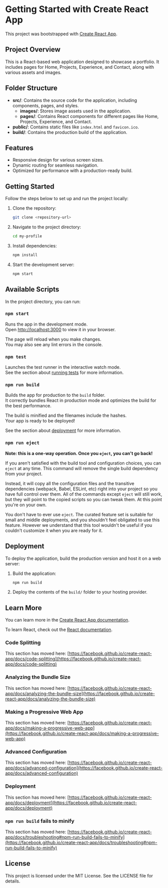 # Getting Started with Create React App

This project was bootstrapped with [Create React App](https://github.com/facebook/create-react-app).

## Project Overview

This is a React-based web application designed to showcase a portfolio. It includes pages for Home, Projects, Experience, and Contact, along with various assets and images.

## Folder Structure

- **src/**: Contains the source code for the application, including components, pages, and styles.
  - **images/**: Stores image assets used in the application.
  - **pages/**: Contains React components for different pages like Home, Projects, Experience, and Contact.
- **public/**: Contains static files like `index.html` and `favicon.ico`.
- **build/**: Contains the production build of the application.

## Features

- Responsive design for various screen sizes.
- Dynamic routing for seamless navigation.
- Optimized for performance with a production-ready build.

## Getting Started

Follow the steps below to set up and run the project locally:

1. Clone the repository:
   ```bash
   git clone <repository-url>
   ```
2. Navigate to the project directory:
   ```bash
   cd my-profile
   ```
3. Install dependencies:
   ```bash
   npm install
   ```
4. Start the development server:
   ```bash
   npm start
   ```

## Available Scripts

In the project directory, you can run:

### `npm start`

Runs the app in the development mode.\
Open [http://localhost:3000](http://localhost:3000) to view it in your browser.

The page will reload when you make changes.\
You may also see any lint errors in the console.

### `npm test`

Launches the test runner in the interactive watch mode.\
See the section about [running tests](https://facebook.github.io/create-react-app/docs/running-tests) for more information.

### `npm run build`

Builds the app for production to the `build` folder.\
It correctly bundles React in production mode and optimizes the build for the best performance.

The build is minified and the filenames include the hashes.\
Your app is ready to be deployed!

See the section about [deployment](https://facebook.github.io/create-react-app/docs/deployment) for more information.

### `npm run eject`

**Note: this is a one-way operation. Once you `eject`, you can't go back!**

If you aren't satisfied with the build tool and configuration choices, you can `eject` at any time. This command will remove the single build dependency from your project.

Instead, it will copy all the configuration files and the transitive dependencies (webpack, Babel, ESLint, etc) right into your project so you have full control over them. All of the commands except `eject` will still work, but they will point to the copied scripts so you can tweak them. At this point you're on your own.

You don't have to ever use `eject`. The curated feature set is suitable for small and middle deployments, and you shouldn't feel obligated to use this feature. However we understand that this tool wouldn't be useful if you couldn't customize it when you are ready for it.

## Deployment

To deploy the application, build the production version and host it on a web server:

1. Build the application:
   ```bash
   npm run build
   ```
2. Deploy the contents of the `build/` folder to your hosting provider.

## Learn More

You can learn more in the [Create React App documentation](https://facebook.github.io/create-react-app/docs/getting-started).

To learn React, check out the [React documentation](https://reactjs.org/).

### Code Splitting

This section has moved here: [https://facebook.github.io/create-react-app/docs/code-splitting](https://facebook.github.io/create-react-app/docs/code-splitting)

### Analyzing the Bundle Size

This section has moved here: [https://facebook.github.io/create-react-app/docs/analyzing-the-bundle-size](https://facebook.github.io/create-react-app/docs/analyzing-the-bundle-size)

### Making a Progressive Web App

This section has moved here: [https://facebook.github.io/create-react-app/docs/making-a-progressive-web-app](https://facebook.github.io/create-react-app/docs/making-a-progressive-web-app)

### Advanced Configuration

This section has moved here: [https://facebook.github.io/create-react-app/docs/advanced-configuration](https://facebook.github.io/create-react-app/docs/advanced-configuration)

### Deployment

This section has moved here: [https://facebook.github.io/create-react-app/docs/deployment](https://facebook.github.io/create-react-app/docs/deployment)

### `npm run build` fails to minify

This section has moved here: [https://facebook.github.io/create-react-app/docs/troubleshooting#npm-run-build-fails-to-minify](https://facebook.github.io/create-react-app/docs/troubleshooting#npm-run-build-fails-to-minify)

## License

This project is licensed under the MIT License. See the LICENSE file for details.
